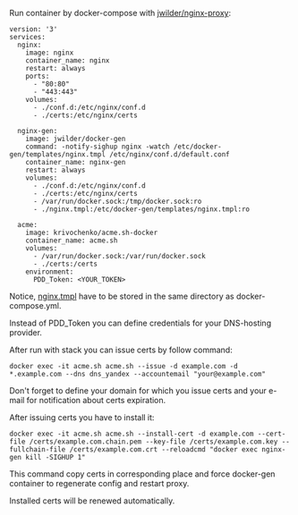 Run container by docker-compose with [jwilder/nginx-proxy](https://github.com/jwilder/nginx-proxy "jwilder/nginx-proxy"):

```
version: '3'
services:
  nginx:
    image: nginx
    container_name: nginx
    restart: always
    ports:
      - "80:80"
      - "443:443"
    volumes:
      - ./conf.d:/etc/nginx/conf.d
      - ./certs:/etc/nginx/certs

  nginx-gen:
    image: jwilder/docker-gen
    command: -notify-sighup nginx -watch /etc/docker-gen/templates/nginx.tmpl /etc/nginx/conf.d/default.conf
    container_name: nginx-gen
    restart: always
    volumes:
      - ./conf.d:/etc/nginx/conf.d
      - ./certs:/etc/nginx/certs
      - /var/run/docker.sock:/tmp/docker.sock:ro
      - ./nginx.tmpl:/etc/docker-gen/templates/nginx.tmpl:ro
  
  acme:
    image: krivochenko/acme.sh-docker
    container_name: acme.sh
    volumes:
      - /var/run/docker.sock:/var/run/docker.sock
      - ./certs:/certs
    environment:
      PDD_Token: <YOUR_TOKEN>    
```

Notice, [nginx.tmpl](https://raw.githubusercontent.com/jwilder/nginx-proxy/master/nginx.tmpl) have to be stored in the same directory as docker-compose.yml.

Instead of PDD_Token you can define credentials for your DNS-hosting provider.

After run with stack you can issue certs by follow command:
```
docker exec -it acme.sh acme.sh --issue -d example.com -d *.example.com --dns dns_yandex --accountemail "your@example.com"
```
Don't forget to define your domain for which you issue certs and your e-mail for notification about certs expiration.

After issuing certs you have to install it:
```
docker exec -it acme.sh acme.sh --install-cert -d example.com --cert-file /certs/example.com.chain.pem --key-file /certs/example.com.key --fullchain-file /certs/example.com.crt --reloadcmd "docker exec nginx-gen kill -SIGHUP 1"
```

This command copy certs in corresponding place and force docker-gen container to regenerate config and restart proxy.

Installed certs will be renewed automatically. 

